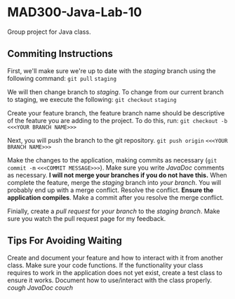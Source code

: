 # MAD300-Java-Lab-10
Group project for Java class.

## Commiting Instructions
First, we'll make sure we're up to date with the *staging* branch using the following command:
`git pull` `staging`

We will then change branch to *staging*. To change from our current branch to staging, we execute the following:
`git checkout` `staging`

Create your feature branch, the feature branch name should be descriptive of the feature you are adding to the project. To do this, run:
`git checkout -b` `<<<YOUR BRANCH NAME>>>`

Next, you will push the branch to the git repository.
`git push origin` `<<<YOUR BRANCH NAME>>>`

Make the changes to the application, making commits as necessary (`git commit -m` `<<<COMMIT MESSAGE>>>`). Make sure you write *JavaDoc* comments as necessary. **I will not merge your branches if you do not have this.**
When complete the feature, merge the *staging* branch into *your branch*. You will probably end up with a merge conflict. Resolve the conflict. **Ensure the application compiles**. Make a commit after you resolve the merge conflict.

Finially, create a *pull request* for *your branch* to the *staging branch*. Make sure you watch the pull request page for my feedback.

## Tips For Avoiding Waiting
Create and document your feature and how to interact with it from another class.
Make sure your code functions. If the functionality your class requires to work in the application does not yet exist, create a test class to ensure it works. Document how to use/interact with the class properly. *cough* *JavaDoc* *couch*
